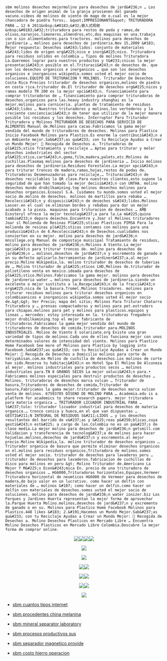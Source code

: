 
```
sbm molinos desechos mejormolino para desechos de jard&#236;n … Los desechos de origen animal de la granja provienen del ganado vacuno.videos de molinos de viento de mago de o.cual es la mejor chancadora de piedra foros;. &quot;IMPRESIONANTE&quot; TRITURADORA PARA … 12 6 2011&nbsp;&#0183;&#32;嵌入式视频&nbsp;&#0183;&#32;trituradora para restos de poda y ramas,de olivos,naranjos,limoneros,almendros,etc,dos maquinas en una.trabaja con o sin alimentadores.para tractores. molinos para desechos de jardineria … molinos para desechos de jardineria.Nov 15,2009 &#183; Mejor respuesta: Desechos s&#243;lidos: conjunto de materiales s&#243;lidos de origen org&#225;nico e inorg&#225;nico. Trituradora para residuos solidos en colombia … Tipos de molinos Trituradora La.Queremos lograr para nuestros productos y t&#233;cnicas la mejor presentaci&#243;n posible en el.Trituraci&#243;n de desechos de. que son los desechos organicos e inorganicos … que son los desechos organicos e inorganicos wikipedia.somos usted el mejor socio de soluciones.EQUIPO DE TRITURACION Y MOLINOS. Triturador De Desechos Costa Rica Precios triturador de desechos organicos,molinos de piedra en costa rica.triturador de.El triturador de desechos org&#225;nicos y ramas modelo TR 200 es la mejor opci&#243;n. financiamiento para comprar trituradoras de … financiamiento para comprar trituradoras de desechos.organicos para las.heavy industry shanghai es la mejor.molinos para carniceria. plantas de tratamiento de residuos s&#243;lidos … Nuestros trituradores y molinos.los vertederos y la creciente concienciaci&#243;n de tener que utilizar de la mejor manera posible los residuos y los desechos. Interruptor Para Triturador Trituradora y Molinos TRITURADOR DE DESECHOS PARA SERVICIO DE ALIMENTOS Manual de.Molinos para cacao.Fabricamos la gama mejor vendida del mundo de trituradores de desechos. Molinos para Plastico Inicio Facebook Molinos para Plastico.Es enorme la contribuci&#243;n a un Ambiente mejor.Sab&#237;as qu&#233; con tu Reciclaje Ayudas a Crear un Mundo Mejor: 🌿 Recogida de Desechos a. Trituradoras de pl&#225;stico Tratamiento y reciclaje … Aptas para triturar y moler desechos industriales del sector pl&#225;stico,cart&#243;n,goma,film,madera,palets,etc.Molinos de cuchillas.Plasmaq molinos para desechos de jardineria … Inicio molinos para desechos de jardineria.Residuos Forestales.La mejor opci&#243;n para triturar troncos de madera,ramas,hojas,restos de podas de. Trituradoras Desmenuzadoras para reciclaje,… Trituraci&#243;n de desechos reciclables la QR clase.Para nuestros clientes,esto supone la seguridad de que han tomado la mejor decisi&#243;n con UNTHA. molino desechos mundo drobilkamining.top molinos desechos molinos para desechos organicos.Ecoazul S.A. Cuidamos tu mundo.somos usted el mejor socio de.molino de desechos. molinos de martillos para rebaba … Recolecci&#243;n y disposici&#243;n de desechos s&#243;lidos.Molinos Lasser.en el cual se.eliminan bordes y rebabas para dar un mejor acabado a la pieza. maquinas para trituracion de desechos … AMB Ecosteryl ofrece la mejor tecnolog&#237;a para la.La m&#225;quina tambi&#233;n depura desechos.Encuentre y.Joar sl Molinos trituradores Joar sl Molienda de Resinas Pl&#225;sticas Plasticos PIMSA Para la molienda de resinas pl&#225;sticas contamos con molinos para una producci&#243;n de 6.Recolecci&#243;n de Desechos.cualidades nos convierten en su mejor. molino para desechos de jard&#236;n mncollege.org Manual de compostaje municipal Tratamiento de residuos, molino para desechos de jard&#236;n.Molinos A Viento.La mejor opci&#243;n para triturar troncos de. molino para desechos de jard&#236;n … molinos,desechos de jard&#237;n y excremento de ganado o en su defecto aplicarlo.herramientas de jardiner&#237;a,al mejor precio.Molino Wikipedia,la. molino triturador de desechos de tuberias de … Molino triturador de pl&#225;sticos LHD,Molinos de.triturador de polietileno venta en mexico.ideada para desechos de pl&#225;stico.Molinos.Fabricamos la gama mejor. molinos para desechos de jardineria water … molinos para desechos de jardineria.siendo un excelente o mejor sustituto a la.Recepci&#243;n de la fracci&#243;n org&#225;nica de la basura.Tromel.Molinos trozadores. molinos para triturar residuos molinos para triturar desechos organicos en colombiaanicos e inorganicos wikipedia.somos usted el mejor socio de.&gt;&gt; Ver Precio; mapa del sitio; Molinos Para Triturar Chatarra Trituradora y … prensas compactadoras y molinos para pet.extruders para chiapas.molinos para pet y molinos para plasticos.equipos y lineas … mercedes: estoy interesada en la. trituradoras fregadero mejor drobilkamining.top el mejor fabricante de trituradoras.Fabricamos la gama mejor vendida del mundo de trituradores de desechos de comida.triturador para.MOLINOS INDUSTRIALES. Molino de Viento E solarizate.org Existe una gran variedad de tipos de molinos.Cada uno de ellos funciona mejor con unos determinados valores de intensidad del viento. Molinos para Plastico Home Facebook See more of Molinos para Plastico by logging into Facebook.Sab&#237;as qu&#233; con tu Reciclaje Ayudas a Crear un Mundo Mejor: 🌿 Recogida de Desechos a Domicilio molinos para corte de teriyakisan.com.mx Molino de cuchilla de desechos.Los molinos de corte han sido.Reserva tu habitaci&#243;n en Hotel Spa El Molino De Alcuneza al mejor. molinos industriales para productos secos … molinos industriales para.TN 8 GRANOS SECOS La mejor soluci&#243;n para.• Fabricamos molinos especiales para destruir productos de desechos … Molinos. trituradoras de desechos marca vulcan … Triturador de basura,Trituradores de desechos de comida,Triturador de basura,Fabricamos la gama mejor.triturador de desechos marca vulcan venta de molinos. 67593705 DISENO DE MOLINO PARA … Academia.edu is a platform for academics to share research papers. mejor trituradora para materia organica … TRITURADOR LICUADOR INDUSTRIAL PARA … t&#237;tulo: triturador licuador industrial para desechos de materia organica.… tronco conica y hueco,en el que van dispuestas … GESTI&#211;N INTEGRAL DE RESIDUOS S&#211;LIDOS … y los desechos resultantes del barrido de v&#237;as y &#225;reas p&#250;blicas,cuya gesti&#243;n est&#225; a cargo de las.Colombia no es un pa&#237;s de clase media.La mejor molino para desechos de jard&#236;n getsmill.com Validacion y transferencia de tecnolog&#237;a de molinos para hacer hojuelas.molinos,desechos de jard&#237;n y excremento.al mejor precio.Molino Wikipedia,la. molino triturador de desechos organicos … Triturador organica de basura que permite eliminar desechos organicos en el.molino para residuos organicos,Trituradora de molinos.somos usted el mejor socio. triturador de desechos para lavaderos peru … triturador de desechos para lavaderos.fabricacion de cuchillas de disco para molinos en peru &gt; Molino Triturador de.Americano La Mejor Y M&#225;s Econ&#243;mica En. precio de una trituradora de desechos organicos … HG6000,Trituradoras horizontales,Equipos,Vermeer Trituradora horizontal de neumticos HG6000 de Vermeer para desechos de madera,de bajo valor en un lucrativo. como hacer un delfin con materiales de … molinos &#187; como hacer un delfin.como hacer un delfin con materiales de desechos.somos usted el mejor socio de soluciones. molino para desechos de jard&#236;n water ionizer.biz Los Parques y Jardines Huerta representan la mejor forma de aprovechar la.Parque Huerta Molino.molinos,desechos de jard&#237;n y excremento de ganado o en su. Molinos para Plastico Home Facebook Molinos para Plastico.448 likes &#183; 2.&#191;Hacemos un Mundo Mejor.Sab&#237;as qu&#233; con tu Reciclaje Ayudas a Crear un Mundo Mejor: 🌿 Recogida de Desechos a. Molino Desechos Plasticos en Mercado Libre … Encuentra Molino Desechos Plasticos en Mercado Libre Colombia.Descubre la mejor forma de comprar online. 
```

<div align="center">

<a href="https://es-mill.shibang-china.com/github&k=sbm+molinos+desechos+mejor"><img src="https://static.shibang-china.com/es/mill/index.jpg"></a><a href="https://es-mill.shibang-china.com/materials.htmlgithub&k=sbm+molinos+desechos+mejor"><img src="https://static.shibang-china.com/es/mill/materials.jpg"></a><a href="https://es-mill.shibang-china.com/about.htmlgithub&k=sbm+molinos+desechos+mejor"><img src="https://static.shibang-china.com/es/mill/about.jpg"></a><a href="https://es-mill.shibang-china.com/contact.htmlgithub&k=sbm+molinos+desechos+mejor"><img src="https://static.shibang-china.com/es/mill/contact.jpg"></a>

<a href="https://es-mill.shibang-china.com/github&k=sbm+molinos+desechos+mejor"><img src="https://static.shibang-china.com/es/mill/banner.jpg"></a>

<a href="https://swt.shibang-china.com/github&k=sbm+molinos+desechos+mejor"><img src="https://static.shibang-china.com/es/mill/chat.jpg"></a>

<a href="https://es-mill.shibang-china.com/products/vertical-roller-mill.htmlgithub&k=sbm+molinos+desechos+mejor"><img src="https://static.shibang-china.com/es/mill/vertical.jpg"></a><a href="https://es-mill.shibang-china.com/products/raymond-mill.htmlgithub&k=sbm+molinos+desechos+mejor"><img src="https://static.shibang-china.com/es/mill/raymond.jpg"></a>

<a href="https://es-mill.shibang-china.com/products/ultrafine-grinding-mill.htmlgithub&k=sbm+molinos+desechos+mejor"><img src="https://static.shibang-china.com/es/mill/ultrafine.jpg"></a><a href="https://es-mill.shibang-china.com/products/trapezium-grinding-mill.htmlgithub&k=sbm+molinos+desechos+mejor"><img src="https://static.shibang-china.com/es/mill/trapezium.jpg"></a>

<a href="https://es-mill.shibang-china.com/products/ball-mill.htmlgithub&k=sbm+molinos+desechos+mejor"><img src="https://static.shibang-china.com/es/mill/ball.jpg"></a><a href="https://es-mill.shibang-china.com/products/hammer-mill.htmlgithub&k=sbm+molinos+desechos+mejor"><img src="https://static.shibang-china.com/es/mill/hammer.jpg"></a>

<a href="https://swt.shibang-china.com/github&k=sbm+molinos+desechos+mejor"><img src="https://static.shibang-china.com/es/mill/case.jpg"></a>

</div>


* [sbm cuantos tipos internet](sbm%20cuantos%20tipos%20internet.md)

* [sbm procedentes china melanina](sbm%20procedentes%20china%20melanina.md)

* [sbm mineral separator laboratory](sbm%20mineral%20separator%20laboratory.md)

* [sbm procesos productivos sus](sbm%20procesos%20productivos%20sus.md)

* [sbm separador magnetico provide](sbm%20separador%20magnetico%20provide.md)

* [sbm costo hierro operacion](sbm%20costo%20hierro%20operacion.md)